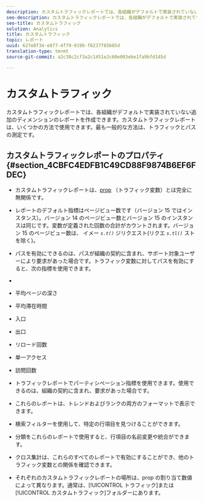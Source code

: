 ```yaml
---
description: カスタムトラフィックレポートでは、各組織がデフォルトで実装されていない追加のディメンションのレポートを作成できます。カスタムトラフィックレポートは、いくつかの方法で使用できます。最も一般的な方法は、トラフィックとパスの測定です。
seo-description: カスタムトラフィックレポートでは、各組織がデフォルトで実装されていない追加のディメンションのレポートを作成できます。カスタムトラフィックレポートは、いくつかの方法で使用できます。最も一般的な方法は、トラフィックとパスの測定です。
seo-title: カスタムトラフィック
solution: Analytics
title: カスタムトラフィック
topic: レポート
uuid: 627e8f34-e8f7-4f79-919b-f6237f85685d
translation-type: tm+mt
source-git-commit: a2c38c2cf3a2c1451e2c60e003ebe1fa9bfd145d

---
```



# カスタムトラフィック

カスタムトラフィックレポートでは、各組織がデフォルトで実装されていない追加のディメンションのレポートを作成できます。カスタムトラフィックレポートは、いくつかの方法で使用できます。最も一般的な方法は、トラフィックとパスの測定です。

## カスタムトラフィックレポートのプロパティ {#section_4CBFC4EDFB1C49CD88F9874B6EF6FDEC}

* カスタムトラフィックレポートは、[prop](https://marketing.adobe.com/resources/help/en_US/sc/implement/c_propn.html) （トラフィック変数）とは完全に無関係です。
* レポートのデフォルト指標はページビュー数です（バージョン 15 ではインスタンス）。バージョン 14 のページビュー数とバージョン 15 のインスタンスは同じです。変数が定義された回数の合計がカウントされます。バージョン 15 のページビュー数は、 イメー *`s.t()`* ジリクエスト(リクエ *`s.tl()`* ストを除く)。

* パスを有効にできるのは、パスが組織の契約に含まれ、サポート対象ユーザーにより要求があった場合です。トラフィック変数に対してパスを有効にすると、次の指標を使用できます。
* 

   * 平均ページの深さ
   * 平均滞在時間
   * 入口
   * 出口
   * リロード回数
   * 単一アクセス
   * 訪問回数

* トラフィックレポートでパーティシペーション指標を使用できます。使用できるのは、組織の契約に含まれ、要求があった場合です。
* これらのレポートは、トレンドおよびランクの両方のフォーマットで表示できます。
* 検索フィルターを使用して、特定の行項目を見つけることができます。
* 分類をこれらのレポートで使用すると、行項目の名前変更や統合ができます。
* クロス集計は、これらのすべてのレポートで有効にすることができ、他のトラフィック変数との関係を確認できます。
* それぞれのカスタムトラフィックレポートの場所は、prop の割り当て数値によって異なります。通常は、[!UICONTROL トラフィック]または[!UICONTROL カスタムトラフィック]フォルダーにあります。

